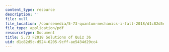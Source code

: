 ```yaml
---
content_type: resource
description: ''
file: null
file_location: /coursemedia/5-73-quantum-mechanics-i-fall-2018/d1c82d5cd52462059cffae5434d29cc4_MIT5_73F18_quiz36_soln.pdf
file_type: application/pdf
resourcetype: Document
title: 5.73 F2018 Solutions of Quiz 36
uid: d1c82d5c-d524-6205-9cff-ae5434d29cc4
---
```

